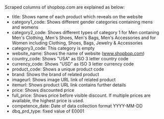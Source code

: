 Scraped columns of shopbop.com are explained as below:

* title: Shows name of each product which reveals on the website
* category1_code: Shows different gender categories containing mens and womens
* category2_code: Shows different types of category 1 for Men contaning Men's Clothing, Men's Shoes, Men's Bags, Men's Accessories and for Women including Clothing, Shoes, Bags, Jewelry & Accessories 
* category3_code: This category is empty 
* website_name: Shows the name of website (www.shopbop.com)
* country_code: Shows "USA" as ISO 3 letter country code
* currency_code: Shows "USD" as ISO 3 letter currency code
* product_code: Shows a unique product code
* brand: Shows the brand of related product
* imageurl: Shows image URL link of related product
* itemurl: Shows product URL link contains further details
* price: Shows discounted price
* full_price: Shows price before visible discount. If multiple prices are available, the highest price is used.
* competence_date: Date of data collection format YYYY-MM-DD
* dbq_prd_type: fixed value of E0001
